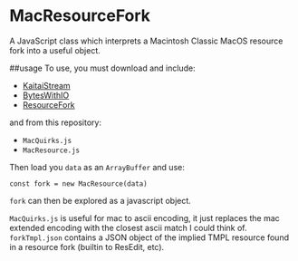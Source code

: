 # MacResourceFork
A JavaScript class which interprets a Macintosh Classic MacOS resource fork into a useful object.


##usage
To use, you must download and include:
- [KaitaiStream](https://github.com/kaitai-io/kaitai_struct_javascript_runtime)
- [BytesWithIO](https://formats.kaitai.io/bytes_with_io/javascript.html)
- [ResourceFork](https://formats.kaitai.io/resource_fork/javascript.html)

and from this repository:
- `MacQuirks.js`
- `MacResource.js`

Then load you `data` as an `ArrayBuffer` and use:
```
const fork = new MacResource(data)
```

`fork` can then be explored as a javascript object.


`MacQuirks.js` is useful for mac to ascii encoding, it just replaces the mac extended encoding with the closest ascii match I could think of.
`forkTmpl.json` contains a JSON object of the implied TMPL resource found in a resource fork (builtin to ResEdit, etc).
